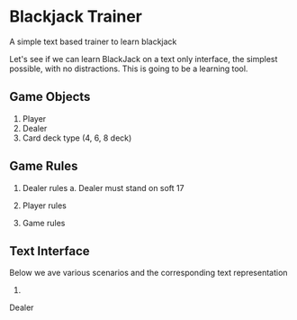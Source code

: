 Blackjack Trainer
=================

A simple text based trainer to learn blackjack

Let's see if we can learn BlackJack on a text only interface, the simplest possible, with no distractions. This is going to be a learning tool. 

Game Objects
------------
1. Player
2. Dealer
3. Card deck type (4, 6, 8 deck)

Game Rules
----------

1. Dealer rules
	a. Dealer must stand on soft 17

2. Player rules

3. Game rules


Text Interface
--------------
Below we ave various scenarios and the corresponding text representation

1. 
Dealer
